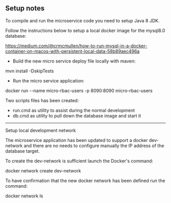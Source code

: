 
## Setup notes
To compile and run the microservice code you need to setup Java 8 JDK.

Follow the instructions below to setup a local docker image for the mysql8.0 database:

https://medium.com/@crmcmullen/how-to-run-mysql-in-a-docker-container-on-macos-with-persistent-local-data-58b89aec496a

- Build the new micro service deploy file locally with maven:

mvn install -DskipTests

- Run the micro service application:

docker run --name micro-rbac-users -p 8090:8090 micro-rbac-users

Two scripts files has been created:
* run.cmd as utility to assist during the normal development
* db.cmd as utility to pull down the database image and start it

---
Setup local development network

The microservice application has been updated to support a docker dev-network and there are no needs to
 configure manually the IP address of the database target.
 
To create the dev-network is sufficient launch the Docker's command:

docker network create dev-network

To have confirmation that the new docker network has been defined run the command:

docker network ls

